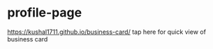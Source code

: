 # profile-page
https://kushal1711.github.io/business-card/ tap here for quick view of business card
